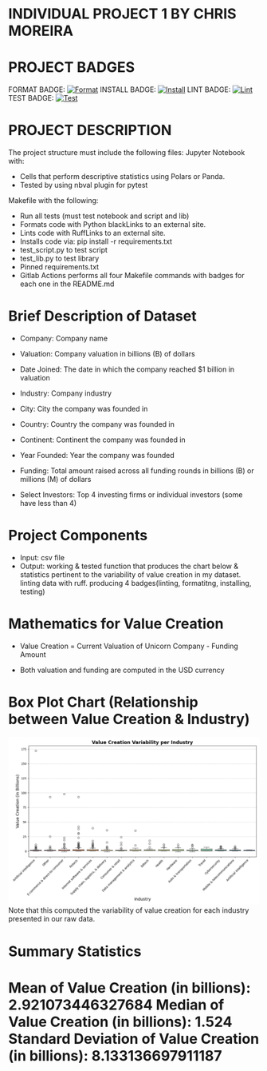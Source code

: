 # INDIVIDUAL PROJECT 1 BY CHRIS MOREIRA

# PROJECT BADGES
FORMAT BADGE: [![Format](https://github.com/nogibjj/chris_moreira_individual_1/actions/workflows/format.yml/badge.svg)](https://github.com/nogibjj/chris_moreira_individual_1/actions/workflows/format.yml)
INSTALL BADGE: [![Install](https://github.com/nogibjj/chris_moreira_individual_1/actions/workflows/install.yml/badge.svg)](https://github.com/nogibjj/chris_moreira_individual_1/actions/workflows/install.yml)
LINT BADGE: [![Lint](https://github.com/nogibjj/chris_moreira_individual_1/actions/workflows/lint.yml/badge.svg)](https://github.com/nogibjj/chris_moreira_individual_1/actions/workflows/lint.yml)
TEST BADGE: [![Test](https://github.com/nogibjj/chris_moreira_individual_1/actions/workflows/test.yml/badge.svg)](https://github.com/nogibjj/chris_moreira_individual_1/actions/workflows/test.yml)

# PROJECT DESCRIPTION
The project structure must include the following files:
Jupyter Notebook with: 
- Cells that perform descriptive statistics using Polars or Panda.
- Tested by using nbval plugin for pytest

Makefile with the following:
- Run all tests (must test notebook and script and lib)
- Formats code with Python blackLinks to an external site.
- Lints code with RuffLinks to an external site.
- Installs code via:  pip install -r requirements.txt
- test_script.py to test script
- test_lib.py to test library
- Pinned requirements.txt
- Gitlab Actions performs all four Makefile commands with badges for each one in the README.md

# Brief Description of Dataset


- Company: Company name

- Valuation: Company valuation in billions (B) of dollars

- Date Joined: The date in which the company reached $1 billion in valuation

- Industry: Company industry

- City: City the company was founded in

- Country: Country the company was founded in

- Continent: Continent the company was founded in

- Year Founded: Year the company was founded

- Funding: Total amount raised across all funding rounds in billions (B) or millions (M) of dollars

- Select Investors: Top 4 investing firms or individual investors (some have less than 4)


# Project Components
- Input: csv file 
- Output: working & tested function that produces the chart below & statistics pertinent to the variability of value creation in my dataset. linting data with ruff. producing 4 badges(linting, formatitng, installing, testing)

# Mathematics for Value Creation 

- Value Creation = Current Valuation of Unicorn Company - Funding Amount

- Both valuation and funding are computed in the USD currency 



# Box Plot Chart (Relationship between Value Creation & Industry)
![alt text](value_creation_boxplot.png)
Note that this computed the variability of value creation for each industry presented in our raw data. 

# Summary Statistics
Mean of Value Creation (in billions): 2.921073446327684
Median of Value Creation (in billions): 1.524
Standard Deviation of Value Creation (in billions): 8.133136697911187
=======
